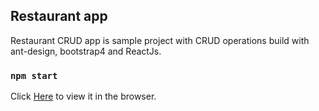 

## Restaurant app

Restaurant CRUD app is sample project with CRUD operations build with ant-design, bootstrap4 and ReactJs.

### `npm start`

Click [Here](https://miteshtagadiya.github.io/restaurant-app/) to view it in the browser.
